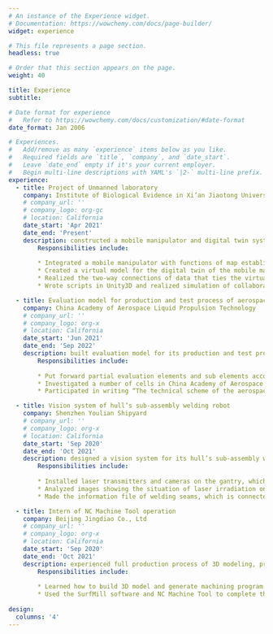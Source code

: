 ```yaml
---
# An instance of the Experience widget.
# Documentation: https://wowchemy.com/docs/page-builder/
widget: experience

# This file represents a page section.
headless: true

# Order that this section appears on the page.
weight: 40

title: Experience
subtitle:

# Date format for experience
#   Refer to https://wowchemy.com/docs/customization/#date-format
date_format: Jan 2006

# Experiences.
#   Add/remove as many `experience` items below as you like.
#   Required fields are `title`, `company`, and `date_start`.
#   Leave `date_end` empty if it's your current employer.
#   Begin multi-line descriptions with YAML's `|2-` multi-line prefix.
experience:
  - title: Project of Unmanned laboratory
    company: Institute of Biological Evidence in Xi’an Jiaotong University
    # company_url: ''
    # company_logo: org-gc
    # location: California
    date_start: 'Apr 2021'
    date_end: 'Present'
    description: constructed a mobile manipulator and digital twin system for it to solve the problems of tedious experimental steps and long waiting time
        Responsibilities include:
        
        * Integrated a mobile manipulator with functions of map establishment, navigation and end-effector alignment
        * Created a virtual model for the digital twin of the mobile manipulator in Unity3D
        * Realized the two-way connections of data that ties the virtual and real products together through ROS (Robot Operating System) and Modbus communication protocol
        * Wrote scripts in Unity3D and realized simulation of collaborative manipulator before operation

  - title: Evaluation model for production and test process of aerospace liquid propulsion products
    company: China Academy of Aerospace Liquid Propulsion Technology
    # company_url: ''
    # company_logo: org-x
    # location: California
    date_start: 'Jun 2021'
    date_end: 'Sep 2022'
    description: built evaluation model for its production and test process of aerospace liquid propulsion products to guide the construction of its manufacturing cells
        Responsibilities include:
        
        * Put forward partial evaluation elements and sub elements according to the theory of 5M1E
        * Investigated a number of cells in China Academy of Aerospace Liquid Propulsion Technology, such as engine assembly, casting, electroplating, etc., to iterate and optimize evaluation elements and criteria
        * Participated in writing “The technical scheme of the aerospace liquid propulsion process evaluation model” and “The work guide for construction of advanced manufacturing cells of aerospace liquid propulsion products”

  - title: Vision system of hull’s sub-assembly welding robot
    company: Shenzhen Youlian Shipyard
    # company_url: ''
    # company_logo: org-x
    # location: California
    date_start: 'Sep 2020'
    date_end: 'Oct 2021'
    description: designed a vision system for its hull’s sub-assembly welding robot equipment and experimented on it, so as to achieve high efficiency, high quality and high Automated welding process
        Responsibilities include:
        
        * Installed laser transmitters and cameras on the gantry, which are used to scan the workpiece before welding
        * Analyzed images showing the situation of laser irradiation on the workpiece and designed an image recognition algorithm to recognize welding seams in images
        * Made the information file of welding seams, which is connected with the offline programming system to generate the executable file of the robot control system

  - title: Intern of NC Machine Tool operation
    company: Beijing Jingdiao Co., Ltd
    # company_url: ''
    # company_logo: org-x
    # location: California
    date_start: 'Sep 2020'
    date_end: 'Oct 2021'
    description: experienced full production process of 3D modeling, programming, processing and assembly
        Responsibilities include:
        
        * Learned how to build 3D model and generate machining program in a CAM software named SurfMill
        * Used the SurfMill software and NC Machine Tool to complete the design and machining of a fingertip top toy
      
design:
  columns: '4'
---
```

